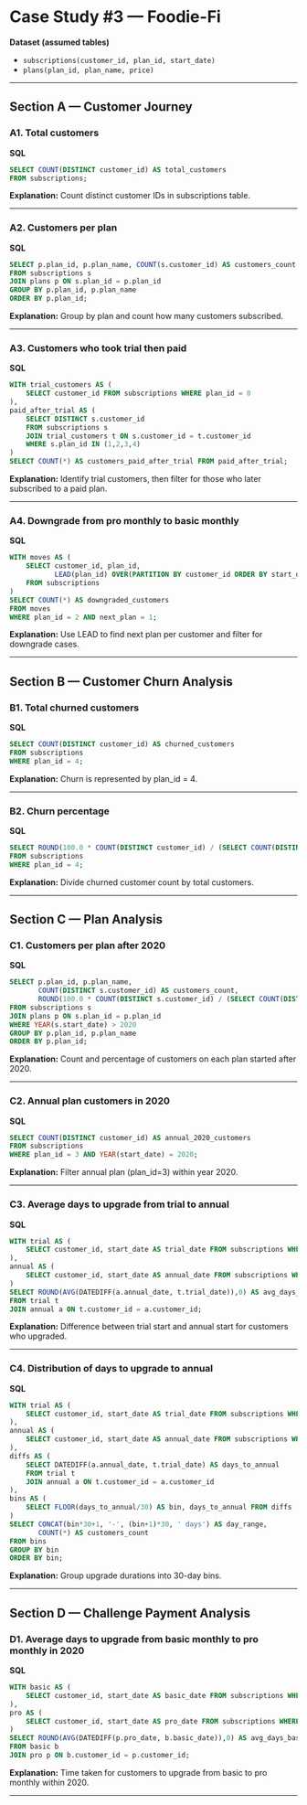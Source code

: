 # Case Study #3 — Foodie-Fi

**Dataset (assumed tables)**
- `subscriptions(customer_id, plan_id, start_date)`
- `plans(plan_id, plan_name, price)`

---

## Section A — Customer Journey

### A1. Total customers
**SQL**
```sql
SELECT COUNT(DISTINCT customer_id) AS total_customers
FROM subscriptions;
```
**Explanation:** Count distinct customer IDs in subscriptions table.

---

### A2. Customers per plan
**SQL**
```sql
SELECT p.plan_id, p.plan_name, COUNT(s.customer_id) AS customers_count
FROM subscriptions s
JOIN plans p ON s.plan_id = p.plan_id
GROUP BY p.plan_id, p.plan_name
ORDER BY p.plan_id;
```
**Explanation:** Group by plan and count how many customers subscribed.

---

### A3. Customers who took trial then paid
**SQL**
```sql
WITH trial_customers AS (
    SELECT customer_id FROM subscriptions WHERE plan_id = 0
),
paid_after_trial AS (
    SELECT DISTINCT s.customer_id
    FROM subscriptions s
    JOIN trial_customers t ON s.customer_id = t.customer_id
    WHERE s.plan_id IN (1,2,3,4)
)
SELECT COUNT(*) AS customers_paid_after_trial FROM paid_after_trial;
```
**Explanation:** Identify trial customers, then filter for those who later subscribed to a paid plan.

---

### A4. Downgrade from pro monthly to basic monthly
**SQL**
```sql
WITH moves AS (
    SELECT customer_id, plan_id,
           LEAD(plan_id) OVER(PARTITION BY customer_id ORDER BY start_date) AS next_plan
    FROM subscriptions
)
SELECT COUNT(*) AS downgraded_customers
FROM moves
WHERE plan_id = 2 AND next_plan = 1;
```
**Explanation:** Use LEAD to find next plan per customer and filter for downgrade cases.

---

## Section B — Customer Churn Analysis

### B1. Total churned customers
**SQL**
```sql
SELECT COUNT(DISTINCT customer_id) AS churned_customers
FROM subscriptions
WHERE plan_id = 4;
```
**Explanation:** Churn is represented by plan_id = 4.

---

### B2. Churn percentage
**SQL**
```sql
SELECT ROUND(100.0 * COUNT(DISTINCT customer_id) / (SELECT COUNT(DISTINCT customer_id) FROM subscriptions),2) AS churn_percentage
FROM subscriptions
WHERE plan_id = 4;
```
**Explanation:** Divide churned customer count by total customers.

---

## Section C — Plan Analysis

### C1. Customers per plan after 2020
**SQL**
```sql
SELECT p.plan_id, p.plan_name,
       COUNT(DISTINCT s.customer_id) AS customers_count,
       ROUND(100.0 * COUNT(DISTINCT s.customer_id) / (SELECT COUNT(DISTINCT customer_id) FROM subscriptions),1) AS pct_customers
FROM subscriptions s
JOIN plans p ON s.plan_id = p.plan_id
WHERE YEAR(s.start_date) > 2020
GROUP BY p.plan_id, p.plan_name
ORDER BY p.plan_id;
```
**Explanation:** Count and percentage of customers on each plan started after 2020.

---

### C2. Annual plan customers in 2020
**SQL**
```sql
SELECT COUNT(DISTINCT customer_id) AS annual_2020_customers
FROM subscriptions
WHERE plan_id = 3 AND YEAR(start_date) = 2020;
```
**Explanation:** Filter annual plan (plan_id=3) within year 2020.

---

### C3. Average days to upgrade from trial to annual
**SQL**
```sql
WITH trial AS (
    SELECT customer_id, start_date AS trial_date FROM subscriptions WHERE plan_id = 0
),
annual AS (
    SELECT customer_id, start_date AS annual_date FROM subscriptions WHERE plan_id = 3
)
SELECT ROUND(AVG(DATEDIFF(a.annual_date, t.trial_date)),0) AS avg_days_to_annual
FROM trial t
JOIN annual a ON t.customer_id = a.customer_id;
```
**Explanation:** Difference between trial start and annual start for customers who upgraded.

---

### C4. Distribution of days to upgrade to annual
**SQL**
```sql
WITH trial AS (
    SELECT customer_id, start_date AS trial_date FROM subscriptions WHERE plan_id = 0
),
annual AS (
    SELECT customer_id, start_date AS annual_date FROM subscriptions WHERE plan_id = 3
),
diffs AS (
    SELECT DATEDIFF(a.annual_date, t.trial_date) AS days_to_annual
    FROM trial t
    JOIN annual a ON t.customer_id = a.customer_id
),
bins AS (
    SELECT FLOOR(days_to_annual/30) AS bin, days_to_annual FROM diffs
)
SELECT CONCAT(bin*30+1, '-', (bin+1)*30, ' days') AS day_range,
       COUNT(*) AS customers_count
FROM bins
GROUP BY bin
ORDER BY bin;
```
**Explanation:** Group upgrade durations into 30-day bins.

---

## Section D — Challenge Payment Analysis

### D1. Average days to upgrade from basic monthly to pro monthly in 2020
**SQL**
```sql
WITH basic AS (
    SELECT customer_id, start_date AS basic_date FROM subscriptions WHERE plan_id = 1 AND YEAR(start_date) = 2020
),
pro AS (
    SELECT customer_id, start_date AS pro_date FROM subscriptions WHERE plan_id = 2 AND YEAR(start_date) = 2020
)
SELECT ROUND(AVG(DATEDIFF(p.pro_date, b.basic_date)),0) AS avg_days_basic_to_pro
FROM basic b
JOIN pro p ON b.customer_id = p.customer_id;
```
**Explanation:** Time taken for customers to upgrade from basic to pro monthly within 2020.

---
